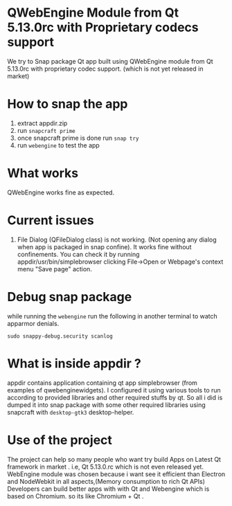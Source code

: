 # QWebEngine Module from Qt 5.13.0rc with Proprietary codecs support
We try to Snap package Qt app built using QWebEngine module from Qt 5.13.0rc with proprietary codec support. (which is not yet released in market)

# How to snap the app

 1. extract appdir.zip 
 2. run `snapcraft prime`
 3. once snapcraft prime is done run `snap try`
 4. run `webengine` to test the app

# What works
QWebEngine works fine as expected.

# Current issues

 1. File Dialog (QFileDialog class) is not working. (Not opening any dialog when app is packaged in snap confine). It works fine without confinements. You can check it by running appdir/usr/bin/simplebrowser clicking File->Open or Webpage's context menu "Save page" action.

# Debug snap package
while running the `webengine` run the following in another terminal to watch apparmor denials.

    sudo snappy-debug.security scanlog

# What is inside appdir ?
appdir contains application containing qt app simplebrowser (from examples of qwebenginewidgets).
I configured it using various tools to run according to provided libraries and other required stuffs by qt.
So all i did is dumped it into snap package with some other required libraries using snapcraft with `desktop-gtk3` desktop-helper.

# Use of the project
The project can help so many people who want try build Apps on Latest Qt framework in market . i.e, Qt 5.13.0.rc which is not even released yet. 
WebEngine module was chosen because i want see it efficient than Electron and NodeWebkit in all aspects,(Memory consumption to rich Qt APIs)
Developers can build better apps with with Qt and Webengine which is based on Chromium. so its like Chromium + Qt .  


